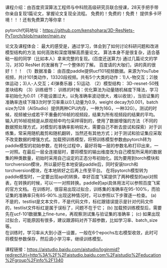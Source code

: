 
课程介绍：由百度资深算法工程师与中科院高级研究员联合授课，28天手把手带你亲自复现1篇论文，掌握论文复现全流程。
免费的！免费的！免费！
提供多卡环境！！！还有免费算力等你拿！

pytorch代码地址：https://github.com/kenshohara/3D-ResNets-PyTorch/blob/master/main.py

论文及课程体会：
    最大的感受是，通过学习，体会到了如何讨论科研问题和改进模型结构的方法
    如何高效和深度理解高质量论文。
    算法本身不是很复杂，适合基础一般的同学（比如本人）拿来完整的复现。(百度还送算力)
    通过几篇论文的学习，对3D ResNet 的发展有了一个整体的了解。
    百度请的大咖们，讲的真的很好！！！
（1）数据准备：
    由百度paddle提供ucf101视频数据。来源为YouTube视频，共计101类动作，13320段视频。共有5个大类的动作：1)人-物交互；2)肢体运动；3)人-人交互；4)弹奏乐器；5)运动.
（2）模型结构：
     3D-resnet-50残差块结构
（3）训练细节：
     训练的时候：优化算法为动量随机梯度下降法，学习率初始化为0.01（不能设置过大，以免准确率波动很大，难以收敛），当验证集的准确率连续下降3次时学习率乘以0.1,动量为0.9，weight decay为0.001，batch size为128（AIStudio）提供两种CPU内存，一种为16G，一种32G）。测试的时候，视频被分成若干不重叠的16帧的视频段，结果为所有视频段的结果的平均。输入的16帧视频是从原视频中均匀采样得到的，使用了数据增强的方法（不同的数据预处理方式，对模型的准确率影响较大，需要自己不断去尝试和探索）对于训练集，常采用随机裁剪和随机翻转，当然还有其他方式；对于测试和验证集应采取不改变数据的增强方式。加载预训练模型，将预训练模型参数由pytorch转为paddle模型的初始参数，在转化过程中，最好将每一层的参数名称打印出来，一一对照。在最后一层全连接层时，要将模型的输出维度改为自己模型所采用的数据集的种类数量，初始时采用自己设定的正态分布初始化。因为要用到torch模块和torchversion模块，所以最好在本地安装paddle后，同时安装torch和torchversion模块，在本地转好之后再上传至平台。
     在将pytorch模型转为paddle模型时，一定要出现api的转换，幸好百度飞桨提供了两种模型的api对照表，在转换的时候，可以一一对照转换。paddle的api具体用法可以参照百度飞桨的官方文档。
     在训练时，很容易出现过拟合，训练集的准确率在95-100%，而验证集的准确率只有85-90%.出现这种情况时，可以参照以下步骤逐一检查。
     (a) 不是的，testlist是文本文件，不是代码文件，标红跟错误提示是针对代码文件的，testlist文件标红是属于误标了，问题不在于它；
     (b) 加载预训练模型后，需要先在ucf-101数据集上fine-tune，再观察测试集与验证集的准确率；
     (c) 如果出现过拟合，可能原因有很多，建议跟源码对齐下超参数，比如学习率、batch_size等。  
在训练时，学习率从大到小逐一设置，一般在6个epochs左右模型收敛，此时可将模型参数保存，然后调小学习率，继续训练模型。

课程链接：https://aistudio.baidu.com/aistudio/loginmid?redirectUri=http%3A%2F%2Faistudio.baidu.com%2Faistudio%2Feducation%2Fgroup%2Finfo%2F1340


